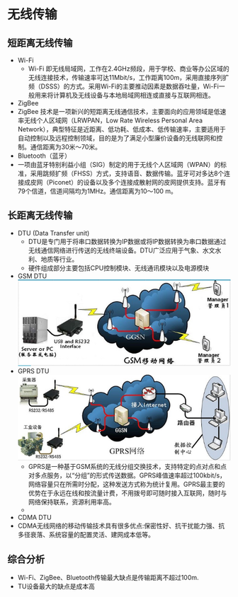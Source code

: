 # 无线传输

## **短距离无线传输**
* Wi-Fi
  * Wi-Fi 即无线局域网，工作在2.4GHz频段，用于学校、商业等办公区域的无线连接技术，传输速率可达11Mbit/s，工作距离100m，采用直接序列扩频（DSSS）的方式。采用Wi-Fi的主要推动因素是数据吞吐量，Wi-Fi一般用来将计算机及无线设备与本地局域网相连或直接与互联网相连。
* ZigBee
 * ZigBee 技术是一项新兴的短距离无线通信技术，主要面向的应用领域是低速率无线个人区域网（LRWPAN，Low Rate Wireless Personal Area Network），典型特征是近距离、低功耗、低成本、低传输速率，主要适用于自动控制以及远程控制领域，目的是为了满足小型廉价设备的无线联网和控制。通信距离为30米～70米。
* Bluetooth（蓝牙）
 * 一项由蓝牙特别利益小组（SIG）制定的用于无线个人区域网（WPAN）的标准，采用跳频扩频（FHSS）方式，支持语音、数据传输。蓝牙可对多达8个连接成皮网（Piconet）的设备以及多个连接成散射网的皮网提供支持。蓝牙有79个信道，信道间隔均为1MHz。通信距离为10～100 m。

## **长距离无线传输**
* DTU (Data Transfer unit)
  * DTU是专门用于将串口数据转换为IP数据或将IP数据转换为串口数据通过无线通信网络进行传送的无线终端设备。DTU广泛应用于气象、水文水利、地质等行业。
  * 硬件组成部分主要包括CPU控制模块、无线通讯模块以及电源模块
* GSM DTU
  ![](GSM.png)
* GPRS DTU
  ![](GPRS.png) 
  * GPRS是一种基于GSM系统的无线分组交换技术，支持特定的点对点和点对多点服务，以“分组”的形式传送数据。GPRS峰值速率超过100kbit/s，网络容量只在所需时分配，这种发送方式称为统计复用。GPRS最主要的优势在于永远在线和按流量计费，不用拨号即可随时接入互联网，随时与网络保持联系，资源利用率高。
  * 
* CDMA DTU
 * CDMA无线网络的移动传输技术具有很多优点:保密性好、抗干扰能力强、抗多径衰落、系统容量的配置灵活、建网成本低等。


## **综合分析**
* Wi-Fi、ZigBee、Bluetooth传输最大缺点是传输距离不超过100m.
* TU设备最大的缺点是成本高